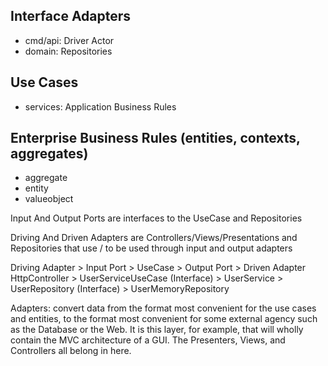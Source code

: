 

## Interface Adapters
* cmd/api: Driver Actor
* domain: Repositories

## Use Cases
* services: Application Business Rules

## Enterprise Business Rules (entities, contexts, aggregates)
* aggregate
* entity
* valueobject



Input And Output Ports are interfaces to the UseCase and Repositories

Driving And Driven Adapters are Controllers/Views/Presentations and Repositories that use / to be used through input and output adapters


Driving Adapter > Input Port > UseCase > Output Port > Driven Adapter
HttpController > UserServiceUseCase (Interface) > UserService > UserRepository (Interface) > UserMemoryRepository

Adapters:
convert data from the format most convenient for the use cases and entities, to the format most convenient for some external agency such as the Database or the Web. It is this layer, for example, that will wholly contain the MVC architecture of a GUI. The Presenters, Views, and Controllers all belong in here.